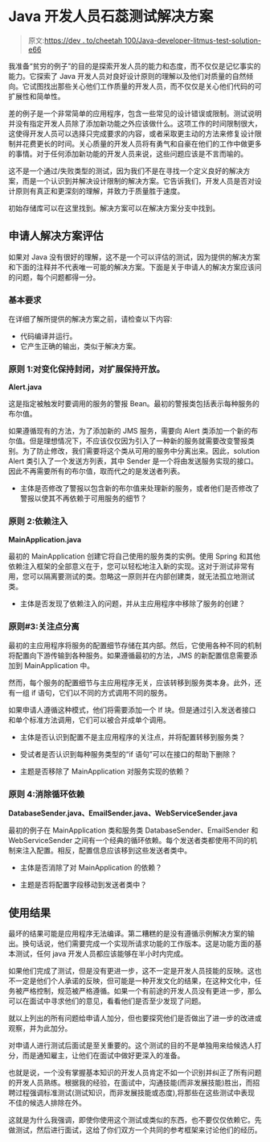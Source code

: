 # Java 开发人员石蕊测试解决方案

> 原文:[https://dev . to/cheetah 100/Java-developer-litmus-test-solution-e66](https://dev.to/cheetah100/java-developer-litmus-test-solution-e66)

我准备“贫穷的例子”的目的是探索开发人员的能力和态度，而不仅仅是记忆事实的能力。它探索了 Java 开发人员对良好设计原则的理解以及他们对质量的自然倾向。它试图找出那些关心他们工作质量的开发人员，而不仅仅是关心他们代码的可扩展性和简单性。

差的例子是一个非常简单的应用程序，包含一些常见的设计错误或限制。测试说明并没有指定开发人员除了添加新功能之外应该做什么。这项工作的时间限制很大，这使得开发人员可以选择只完成要求的内容，或者采取更主动的方法来修复设计限制并花费更长的时间。关心质量的开发人员将有勇气和自豪在他们的工作中做更多的事情。对于任何添加新功能的开发人员来说，这些问题应该是不言而喻的。

这不是一个通过/失败类型的测试，因为我们不是在寻找一个定义良好的解决方案，而是一个认识到并解决设计限制的解决方案。它告诉我们，开发人员是否对设计原则有真正和更深刻的理解，并致力于质量胜于速度。

初始存储库可以在这里找到。解决方案可以在解决方案分支中找到。

## 申请人解决方案评估

如果对 Java 没有很好的理解，这不是一个可以评估的测试，因为提供的解决方案和下面的注释并不代表唯一可能的解决方案。下面是关于申请人的解决方案应该问的问题，每个问题都得一分。

### 基本要求

在详细了解所提供的解决方案之前，请检查以下内容:

*   代码编译并运行。
*   它产生正确的输出，类似于解决方案。

### 原则 1:对变化保持封闭，对扩展保持开放。

**Alert.java**

这是指定被触发时要调用的服务的警报 Bean。最初的警报类包括表示每种服务的布尔值。

如果遵循现有的方法，为了添加新的 JMS 服务，需要向 Alert 类添加一个新的布尔值。但是理想情况下，不应该仅仅因为引入了一种新的服务就需要改变警报类别。为了防止修改，我们需要将这个类从可用的服务中分离出来。因此，solution Alert 类引入了一个发送方列表，其中 Sender 是一个将由发送服务实现的接口。因此不再需要所有的布尔值，取而代之的是发送者列表。

*   主体是否修改了警报以包含新的布尔值来处理新的服务，或者他们是否修改了警报以使其不再依赖于可用服务的细节？

### 原则 2:依赖注入

**MainApplication.java**

最初的 MainApplication 创建它将自己使用的服务类的实例。使用 Spring 和其他依赖注入框架的全部意义在于，您可以轻松地注入新的实现。这对于测试非常有用，您可以隔离要测试的类。忽略这一原则并在内部创建类，就无法孤立地测试类。

*   主体是否发现了依赖注入的问题，并从主应用程序中移除了服务的创建？

### 原则#3:关注点分离

最初的主应用程序将服务的配置细节存储在其内部。然后，它使用各种不同的机制将配置向下游传输到各种服务。如果遵循最初的方法，JMS 的新配置信息需要添加到 MainApplication 中。

然而，每个服务的配置细节与主应用程序无关，应该转移到服务类本身。此外，还有一组 if 语句，它们以不同的方式调用不同的服务。

如果申请人遵循这种模式，他们将需要添加一个 If 块。但是通过引入发送者接口和单个标准方法调用，它们可以被合并成单个调用。

*   主体是否认识到配置不是主应用程序的关注点，并将配置转移到服务类？

*   受试者是否认识到每种服务类型的“if 语句”可以在接口的帮助下删除？

*   主题是否移除了 MainApplication 对服务实现的依赖？

### 原则 4:消除循环依赖

**DatabaseSender.java、EmailSender.java、WebServiceSender.java**

最初的例子在 MainApplication 类和服务类 DatabaseSender、EmailSender 和 WebServiceSender 之间有一个经典的循环依赖。每个发送者类都使用不同的机制来注入配置。相反，配置信息应该移到这些发送者类中。

*   主体是否消除了对 MainApplication 的依赖？

*   主题是否将配置字段移动到发送者类中？

## 使用结果

最坏的结果可能是应用程序无法编译。第二糟糕的是没有遵循示例解决方案的输出。换句话说，他们需要完成一个实现所请求功能的工作版本。这是功能方面的基本测试，任何 java 开发人员都应该能够在半小时内完成。

如果他们完成了测试，但是没有更进一步，这不一定是开发人员技能的反映。这也不一定是他们个人承诺的反映，但可能是一种开发文化的结果，在这种文化中，任务被严格控制，规范被严格遵循。如果一个有前途的开发人员没有更进一步，那么可以在面试中寻求他们的意见，看看他们是否至少发现了问题。

就以上列出的所有问题给申请人加分，但也要探究他们是否做出了进一步的改进或观察，并为此加分。

对申请人进行测试后面试是至关重要的。这个测试的目的不是单独用来给候选人打分，而是通知雇主，让他们在面试中做好更深入的准备。

也就是说，一个没有掌握基本知识的开发人员肯定不如一个识别并纠正了所有问题的开发人员熟练。根据我的经验，在面试中，沟通技能(而非发展技能)胜出，而招聘过程强调标准测试(测试知识，而非发展技能或态度),将那些在这些测试中表现不佳的候选人排除在外。

这就是为什么我强调，即使你使用这个测试或类似的东西，也不要仅仅依赖它。先做测试，然后进行面试，这给了你们双方一个共同的参考框架来讨论他们的经历。